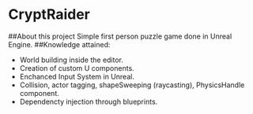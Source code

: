 # CryptRaider
##About this project
Simple first person puzzle game done in Unreal Engine.
##Knowledge attained:
- World building inside the editor.
- Creation of custom U components.
- Enchanced Input System in Unreal.
- Collision, actor tagging, shapeSweeping (raycasting), PhysicsHandle component.
- Dependencty injection through blueprints. 
